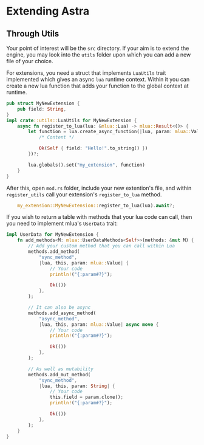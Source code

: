 # Extending Astra

## Through Utils

Your point of interest will be the `src` directory. If your aim is to extend the engine, you may look into the `utils` folder upon which you can add a new file of your choice.

For extensions, you need a struct that implements `LuaUtils` trait implemented which gives an async `lua` runtime context. Within it you can create a new lua function that adds your function to the global context at runtime.

```rust
pub struct MyNewExtension {
    pub field: String,
}
impl crate::utils::LuaUtils for MyNewExtension {
    async fn register_to_lua(lua: &mlua::Lua) -> mlua::Result<()> {
        let function = lua.create_async_function(|lua, param: mlua::Value| async move {
            /* Content */

            Ok(Self { field: "Hello!".to_string() })
        })?;

        lua.globals().set("my_extension", function)
    }
}
```

After this, open `mod.rs` folder, include your new extention's file, and within `register_utils` call your extension's `register_to_lua` method.

```rust
    my_extension::MyNewExtension::register_to_lua(lua).await?;
```

If you wish to return a table with methods that your lua code can call, then you need to implement mlua's `UserData` trait:

```rust
impl UserData for MyNewExtension {
    fn add_methods<M: mlua::UserDataMethods<Self>>(methods: &mut M) {
        // Add your custom method that you can call within Lua
        methods.add_method(
            "sync_method",
            |lua, this, param: mlua::Value| {
                // Your code
                println!("{:param#?}");

                Ok(())
            },
        );

        // It can also be async
        methods.add_async_method(
            "async_method",
            |lua, this, param: mlua::Value| async move {
                // Your code
                println!("{:param#?}");

                Ok(())
            },
        );

        // As well as mutability
        methods.add_mut_method(
            "sync_method",
            |lua, this, param: String| {
                // Your code
                this.field = param.clone();
                println!("{:param#?}");

                Ok(())
            },
        );
    }
}
```

